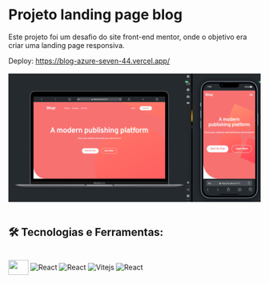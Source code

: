 # Projeto landing page blog

Este projeto foi um desafio do site front-end mentor, onde o objetivo era criar uma landing page responsiva.

<div>
    Deploy:
     <a href="https://blog-azure-seven-44.vercel.app/" >
       https://blog-azure-seven-44.vercel.app/
    </a>
   
</div><br>

<div>
   <img align="center" alt="" src="https://github.com/Dev-Messias/blog/blob/main/src/assets/images/imgTela.png" />
</div>

<div style="display: inline_block" ><br>
    <h2>🛠 Tecnologias e Ferramentas:</h2>
</div>
<div style="display: inline_block" ><br>
    <img align="center" alt="" height="30" width="40" src="https://cdn.jsdelivr.net/gh/devicons/devicon@latest/icons/vscode/vscode-original.svg" />
    <img align="center" alt="React" height="30" width="40" src="https://cdn.jsdelivr.net/gh/devicons/devicon@latest/icons/javascript/javascript-original.svg" />
    <img align="center" alt="React" height="30" width="40" src="https://cdn.jsdelivr.net/gh/devicons/devicon@latest/icons/react/react-original.svg" />
    <img align="center" alt="Vitejs" height="30" width="40" src="https://cdn.jsdelivr.net/gh/devicons/devicon@latest/icons/vitejs/vitejs-original.svg" />
    <img align="center" alt="React" height="30" width="40" src="https://cdn.jsdelivr.net/gh/devicons/devicon@latest/icons/tailwindcss/tailwindcss-original.svg" />
</div>
